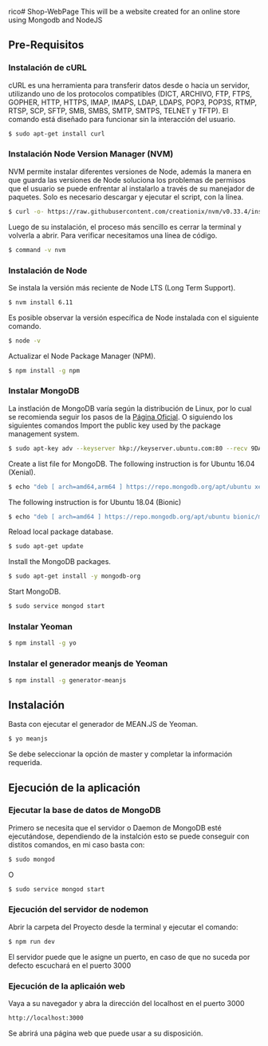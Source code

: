 rico# Shop-WebPage
This will be a website created for an online store using Mongodb and NodeJS
## Pre-Requisitos

### Instalación de cURL
cURL es una herramienta para transferir datos desde o hacia un servidor, utilizando uno de los protocolos compatibles (DICT, ARCHIVO, FTP, FTPS, GOPHER, HTTP, HTTPS, IMAP, IMAPS, LDAP, LDAPS, POP3, POP3S, RTMP, RTSP, SCP, SFTP, SMB, SMBS, SMTP, SMTPS, TELNET y TFTP). El comando está diseñado para funcionar sin la interacción del usuario.

``` bash
$ sudo apt-get install curl
```

### Instalación Node Version Manager (NVM)
NVM permite instalar diferentes versiones de Node, además la manera en que guarda las versiones de Node soluciona los problemas de permisos que el usuario se puede enfrentar al instalarlo a través de su manejador de paquetes. Solo es necesario descargar y ejecutar el script, con la línea.

``` bash
$ curl -o- https://raw.githubusercontent.com/creationix/nvm/v0.33.4/install.sh | bash
```

Luego de su instalación, el proceso más sencillo es cerrar la terminal y volverla a abrir.
Para verificar necesitamos una línea de código.
``` bash
$ command -v nvm
```
### Instalación de Node
Se instala la versión más reciente de Node LTS (Long Term Support).
``` bash
$ nvm install 6.11
```
Es posible observar la versión específica de Node instalada con el siguiente comando.
``` bash
$ node -v
```

Actualizar el Node Package Manager (NPM).
``` bash
$ npm install -g npm
```

### Instalar MongoDB 

La instlación de MongoDB varía según la distribución de Linux, por lo cual se recomienda seguir los pasos de la [Página Oficial](https://docs.mongodb.com/manual/administration/install-on-linux/). O siguiendo los siguientes comandos
Import the public key used by the package management system.
``` bash
$ sudo apt-key adv --keyserver hkp://keyserver.ubuntu.com:80 --recv 9DA31620334BD75D9DCB49F368818C72E52529D4
```
Create a list file for MongoDB.
The following instruction is for Ubuntu 16.04 (Xenial).
``` bash
$ echo "deb [ arch=amd64,arm64 ] https://repo.mongodb.org/apt/ubuntu xenial/mongodb-org/4.0 multiverse" | sudo tee /etc/apt/sources.list.d/mongodb-org-4.0.list
```
The following instruction is for Ubuntu 18.04 (Bionic)
``` bash
$ echo "deb [ arch=amd64 ] https://repo.mongodb.org/apt/ubuntu bionic/mongodb-org/4.0 multiverse" | sudo tee /etc/apt/sources.list.d/mongodb-org-4.0.list
```
Reload local package database.
``` bash
$ sudo apt-get update
```
Install the MongoDB packages.
``` bash
$ sudo apt-get install -y mongodb-org
```
Start MongoDB.
``` bash
$ sudo service mongod start
```

### Instalar Yeoman
``` bash
$ npm install -g yo
```

### Instalar el generador meanjs de Yeoman
``` bash
$ npm install -g generator-meanjs
```

## Instalación
Basta con ejecutar el generador de MEAN.JS de Yeoman.
``` bash
$ yo meanjs
```
Se debe seleccionar la opción de master y completar la información requerida.

## Ejecución de la aplicación

### Ejecutar la base de datos de MongoDB
Primero se necesita que el servidor o Daemon de MongoDB esté ejecutándose, dependiendo de la instalción esto se puede conseguir con distitos comandos, en mi caso basta con: 
``` bash
$ sudo mongod
```
O
``` bash
$ sudo service mongod start
```

### Ejecución del servidor de nodemon 
Abrir la carpeta del Proyecto desde la terminal y ejecutar el comando:
``` bash
$ npm run dev
```

El servidor puede que le asigne un puerto, en caso de que no suceda por defecto escuchará en el puerto 3000

### Ejecución de la aplicaión web
Vaya a su navegador y abra la dirección del localhost en el puerto 3000
``` bash
http://localhost:3000
```
Se abrirá una página web que puede usar a su disposición.

